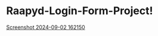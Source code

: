 # Raapyd-Login-Form-Project!<br>
[Screenshot 2024-09-02 162150](https://github.com/user-attachments/assets/f361dfa2-1e10-49f5-993f-7e700af25514)

